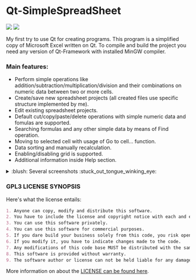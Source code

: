 # Qt-SimpleSpreadSheet

<a alt="Qt-Framework"> <img src="https://img.shields.io/badge/Qt-Framework-red" /> </a>
<a alt="MinGW"> <img src="https://img.shields.io/badge/C%2FC%2B%2B-MinGW-blue" /> </a>

My first try to use Qt for creating programs. This program is a simplified copy of Microsoft Excel written on Qt. To compile and build the project you need any version of Qt-Framework with installed MinGW compiler.

### Main features:
- Perform simple operations like addition/subtraction/multiplication/division and their combinations on numeric data between two or more cells.
- Create/save new spreadsheet projects (all created files use specific structure implemented by me).
- Edit existing spreadsheet projects.
- Default cut/copy/paste/delete operations with simple numeric data and fomulas are supported.
- Searching formulas and any other simple data by means of Find operation.
- Moving to selected cell with usage of Go to cell... function.
- Data sorting and manually recalculation.
- Enabling/disabling grid is supported.
- Additional information inside Help section.

<details>
  <summary>:blush: Several screenshots :stuck_out_tongue_winking_eye:</summary>

  ### Loading Screen
  ![loadingscreen](/Screenshots/Loading%20screen.PNG)
  ### Main window
  ![mainwindow](/Screenshots/MainFeatures/Main%20window.png)
  ### Formula writing
  ![fromulawriting](/Screenshots/MainFeatures/Formula%20writing.png)
  ### Formula calculation
  ![formulacalculation](/Screenshots/MainFeatures/Formula%20calculation.png)
  ### Find operation
  ![find](/Screenshots/MainFeatures/Find%20function.png)
  ### Go to cell operation
  ![gotocell](/Screenshots/MainFeatures/Go%20to%20cell%20function.png)
  
  ***
  
  ## Submenu
  ### File
  ![file](/Screenshots/Submenu/File%20submenu.png)
  ### Edit
  ![edit](/Screenshots/Submenu/Edit%20submenu.png)
  ### Tools
  ![tools](/Screenshots/Submenu/Tools%20submenu.png)
  ### Options
  ![options](/Screenshots/Submenu/Options%20submenu.png)
  ### Help
  ![help](/Screenshots/Submenu/Help%20submenu.png)
  
  ***
  
  ## Binary representation of saved project
  ![binary](/Screenshots/Project%20encoding%20file.PNG)
</details>

### GPL3 LICENSE SYNOPSIS

Here's what the license entails:

```markdown
1. Anyone can copy, modify and distribute this software.
2. You have to include the license and copyright notice with each and every distribution.
3. You can use this software privately.
4. You can use this software for commercial purposes.
5. If you dare build your business solely from this code, you risk open-sourcing the whole code base.
6. If you modify it, you have to indicate changes made to the code.
7. Any modifications of this code base MUST be distributed with the same license, GPLv3.
8. This software is provided without warranty.
9. The software author or license can not be held liable for any damages inflicted by the software.
```

More information on about the [LICENSE can be found here](http://choosealicense.com/licenses/gpl-3.0/).
